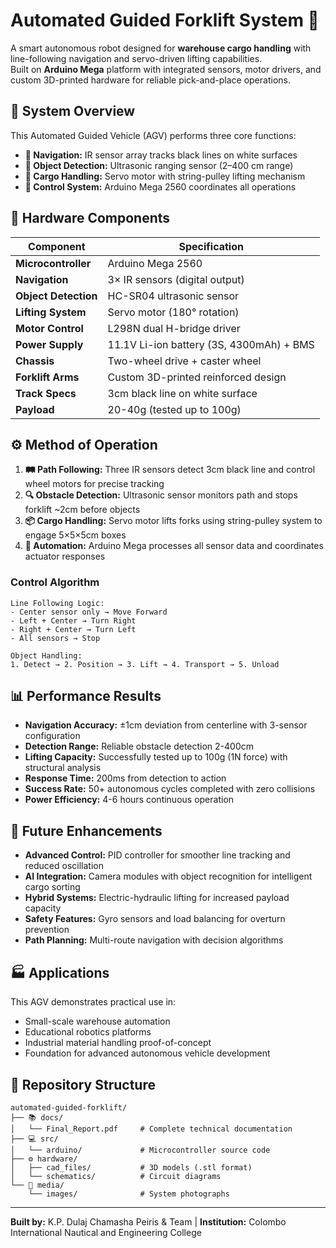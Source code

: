 # Automated Guided Forklift System 🚜

A smart autonomous robot designed for **warehouse cargo handling** with line-following navigation and servo-driven lifting capabilities.  
Built on **Arduino Mega** platform with integrated sensors, motor drivers, and custom 3D-printed hardware for reliable pick-and-place operations.

## 🔧 System Overview

This Automated Guided Vehicle (AGV) performs three core functions:
- **🧭 Navigation:** IR sensor array tracks black lines on white surfaces
- **🎯 Object Detection:** Ultrasonic ranging sensor (2–400 cm range)  
- **🦾 Cargo Handling:** Servo motor with string-pulley lifting mechanism
- **🧠 Control System:** Arduino Mega 2560 coordinates all operations

## 📐 Hardware Components

| Component | Specification |
|-----------|---------------|
| **Microcontroller** | Arduino Mega 2560 |
| **Navigation** | 3× IR sensors (digital output) |
| **Object Detection** | HC-SR04 ultrasonic sensor |
| **Lifting System** | Servo motor (180° rotation) |
| **Motor Control** | L298N dual H-bridge driver |
| **Power Supply** | 11.1V Li-ion battery (3S, 4300mAh) + BMS |
| **Chassis** | Two-wheel drive + caster wheel |
| **Forklift Arms** | Custom 3D-printed reinforced design |
| **Track Specs** | 3cm black line on white surface |
| **Payload** | 20-40g (tested up to 100g) |

## ⚙️ Method of Operation

1. **🛤️ Path Following:** Three IR sensors detect 3cm black line and control wheel motors for precise tracking
2. **🔍 Obstacle Detection:** Ultrasonic sensor monitors path and stops forklift ~2cm before objects
3. **📦 Cargo Handling:** Servo motor lifts forks using string-pulley system to engage 5×5×5cm boxes
4. **🤖 Automation:** Arduino Mega processes all sensor data and coordinates actuator responses

### Control Algorithm
```
Line Following Logic:
- Center sensor only → Move Forward
- Left + Center → Turn Right
- Right + Center → Turn Left
- All sensors → Stop

Object Handling:
1. Detect → 2. Position → 3. Lift → 4. Transport → 5. Unload
```

## 📊 Performance Results

- **Navigation Accuracy:** ±1cm deviation from centerline with 3-sensor configuration
- **Detection Range:** Reliable obstacle detection 2-400cm
- **Lifting Capacity:** Successfully tested up to 100g (1N force) with structural analysis
- **Response Time:** 200ms from detection to action
- **Success Rate:** 50+ autonomous cycles completed with zero collisions
- **Power Efficiency:** 4-6 hours continuous operation

## 🚀 Future Enhancements

- **Advanced Control:** PID controller for smoother line tracking and reduced oscillation
- **AI Integration:** Camera modules with object recognition for intelligent cargo sorting  
- **Hybrid Systems:** Electric-hydraulic lifting for increased payload capacity
- **Safety Features:** Gyro sensors and load balancing for overturn prevention
- **Path Planning:** Multi-route navigation with decision algorithms

## 🏭 Applications

This AGV demonstrates practical use in:
- Small-scale warehouse automation
- Educational robotics platforms
- Industrial material handling proof-of-concept  
- Foundation for advanced autonomous vehicle development

## 📂 Repository Structure

```
automated-guided-forklift/
├── 📚 docs/
│   └── Final_Report.pdf     # Complete technical documentation
├── 💻 src/
│   └── arduino/             # Microcontroller source code
├── ⚙️ hardware/
│   ├── cad_files/           # 3D models (.stl format)
│   └── schematics/          # Circuit diagrams
└── 📸 media/
    └── images/              # System photographs
```

---

**Built by:** K.P. Dulaj Chamasha Peiris & Team | **Institution:** Colombo International Nautical and Engineering College
